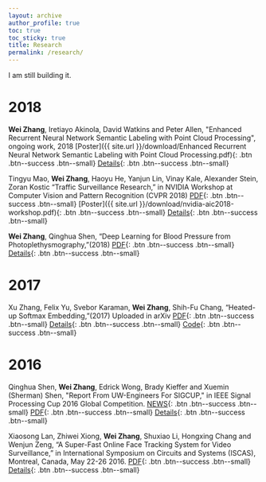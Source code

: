 ```yaml
---
layout: archive
author_profile: true
toc: true
toc_sticky: true
title: Research
permalink: /research/
---
```


I am still building it.

# 2018

**Wei Zhang**, Iretiayo Akinola, David Watkins and Peter Allen, "Enhanced Recurrent Neural Network Semantic
Labeling with Point Cloud Processing", ongoing work, 2018
[Poster]({{ site.url }}/download/Enhanced Recurrent Neural Network Semantic Labeling with Point Cloud Processing.pdf){: .btn .btn--success .btn--small} [Details](https://wei2624.github.io/research/rnn_pcl/){: .btn .btn--success .btn--small}

Tingyu Mao, **Wei Zhang**, Haoyu He, Yanjun Lin, Vinay Kale, Alexander Stein, Zoran Kostic “Traffic Surveillance Research,” in NVIDIA Workshop at Computer Vision and Pattern Recognition (CVPR 2018)
[PDF](http://openaccess.thecvf.com/content_cvpr_2018_workshops/papers/w3/Mao_AIC2018_Report_Traffic_CVPR_2018_paper.pdf){: .btn .btn--success .btn--small} [Poster]({{ site.url }}/download/nvidia-aic2018-workshop.pdf){: .btn .btn--success .btn--small} [Details](https://wei2624.github.io/research/traffic_surveillance/){: .btn .btn--success .btn--small}


**Wei Zhang**, Qinghua Shen, “Deep Learning for Blood Pressure from
Photoplethysmography,”(2018)
[PDF](https://goo.gl/9Vp8xq){: .btn .btn--success .btn--small} [Details](https://wei2624.github.io/research/dl_bp_ppg/){: .btn .btn--success .btn--small}

# 2017

Xu Zhang, Felix Yu, Svebor Karaman, **Wei Zhang**, Shih-Fu Chang, “Heated-up Softmax Embedding,”(2017) Uploaded in arXiv
[PDF](https://arxiv.org/abs/1809.04157){: .btn .btn--success .btn--small} [Details](https://wei2624.github.io/research/heated_up_softmax_embedding/){: .btn .btn--success .btn--small} [Code](https://github.com/ColumbiaDVMM/Heated_Up_Softmax_Embedding){: .btn .btn--success .btn--small}



# 2016

Qinghua Shen, **Wei Zhang**, Edrick Wong, Brady Kieffer and Xuemin (Sherman) Shen, "Report From UW-Engineers For SIGCUP," in IEEE Signal Processing Cup 2016 Global Competition.
[NEWS](https://uwaterloo.ca/electrical-computer-engineering/news/uw-student-team-places-top-10-classification-accuracy-2016){: .btn .btn--success .btn--small} [PDF](https://goo.gl/Utrfwu){: .btn .btn--success .btn--small} [Details](https://wei2624.github.io/research/sig_cup_2016/){: .btn .btn--success .btn--small}


Xiaosong Lan, Zhiwei Xiong, **Wei Zhang**, Shuxiao Li, Hongxing Chang and Wenjun Zeng, “A Super-Fast Online Face Tracking System for Video Surveillance,” in International Symposium on Circuits and Systems (ISCAS), Montreal, Canada, May 22-26 2016.
[PDF](https://ieeexplore.ieee.org/stamp/stamp.jsp?arnumber=7538968){: .btn .btn--success .btn--small} [Details](https://wei2624.github.io/research/face_recog_trk/){: .btn .btn--success .btn--small}
